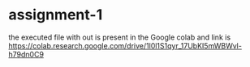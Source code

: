 # assignment-1
the executed file with out is present in the Google colab and link is 
   https://colab.research.google.com/drive/1l0l1S1qyr_17UbKI5mWBWvl-h79dn0C9
